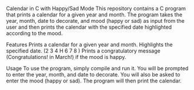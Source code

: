 Calendar in C with Happy/Sad Mode
This repository contains a C program that prints a calendar for a given year and month. The program takes the year, month, date to decorate, and mood (happy or sad) as input from the user and then prints the calendar with the specified date highlighted according to the mood.

Features
Prints a calendar for a given year and month.
Highlights the specified date. (2     3     4     H     6     7     8 )
Prints a congratulatory message (Congratulations! in March!) if the mood is happy.

Usage
To use the program, simply compile and run it. You will be prompted to enter the year, month, and date to decorate. You will also be asked to enter the mood (happy or sad). The program will then print the calendar.



